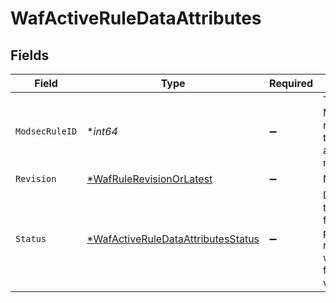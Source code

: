 # WafActiveRuleDataAttributes


## Fields

| Field                                                                                          | Type                                                                                           | Required                                                                                       | Description                                                                                    |
| ---------------------------------------------------------------------------------------------- | ---------------------------------------------------------------------------------------------- | ---------------------------------------------------------------------------------------------- | ---------------------------------------------------------------------------------------------- |
| `ModsecRuleID`                                                                                 | **int64*                                                                                       | :heavy_minus_sign:                                                                             | The ModSecurity rule ID of the associated rule revision.                                       |
| `Revision`                                                                                     | [*WafRuleRevisionOrLatest](../../models/shared/wafrulerevisionorlatest.md)                     | :heavy_minus_sign:                                                                             | N/A                                                                                            |
| `Status`                                                                                       | [*WafActiveRuleDataAttributesStatus](../../models/shared/wafactiveruledataattributesstatus.md) | :heavy_minus_sign:                                                                             | Describes the behavior for the particular rule revision within this firewall version.          |